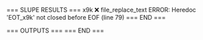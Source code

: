 === SLUPE RESULTS ===
x9k ❌ file_replace_text ERROR: Heredoc 'EOT_x9k' not closed before EOF (line 79)
=== END ===

=== OUTPUTS ===
=== END ===